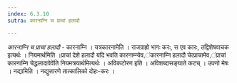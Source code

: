 ```yaml
---
index: 6.3.10
sutra: कारनाम्नि च प्राचां हलादौ

---
```

_कारनाम्नि च प्राचां हलादौ_ - कारनाम्नि । यत्रकारनामेति । राजग्राह्रो भागः करः, स एव कारः, तद्विशेषवाचक इत्यर्थः । नियमार्थमिति ।प्राचां देशे हलादौ यदि भवति कारनाम्न्येव,॑कारनाम्नि हलादौ चेत्प्राचामेव,॑प्राचां कारनाम्नि चेद्धलादावेवे॑ति नियमत्रयार्थमित्यर्थः । अविकटोरण इति । अविशब्दासङ्घाते कटच् । उपणो मेषः । नद्यामिति । नद्युत्तारणे तात्कालिको दोहः-करः । 